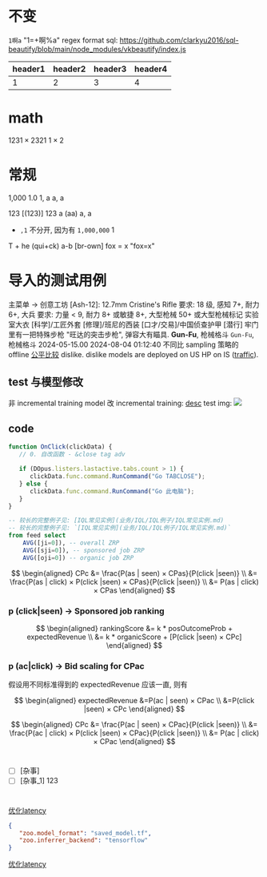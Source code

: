 # 不变

`1啊a`
"1=+啊%a"
regex format sql: <https://github.com/clarkyu2016/sql-beautify/blob/main/node_modules/vkbeautify/index.js>

| header1 | header2 | header3 | header4 |
|---------|---------|---------|---------|
| 1       | 2       | 3       | 4       |

# math

123$1×2$321
$1×2$

# 常规

1,000 1.0 1, a a, a

123 [(123)] 123
a (aa) a, a

- `,1` 不分开, 因为有 `1,000,000` 1

T + he (qui+ck) a-b [br-own] fox = x "fox=x"

# 导入的测试用例

主菜单 -> 创意工坊
[Ash-12]: 12.7mm
Cristine's Rifle
要求: 18 级, 感知 7+, 耐力 6+, 大兵
要求: 力量 < 9, 耐力 8+ 或敏捷 8+, 大型枪械 50+ 或大型枪械标记
实验室大衣 [科学]/工匠外套 [修理]/班尼的西装 [口才/交易]/中国侦查护甲 [潜行]
牢门里有一把特殊步枪 "旺达的突击步枪", 弹容大有瞄具.
**Gun-Fu**, 枪械格斗
`Gun-Fu`, 枪械格斗
2024-05-15.00
2024-08-04 01:12:40
不同比 sampling 策略的 offline [公平比较](业务/model/模型修改/修改sampling与公平比较.md)
dislike. dislike models are deployed on US HP on IS ([traffic](https://butterfly.sandbox.indeed.net/#/proctor/jobsearch/idxbutterflydislikemodeltst)).

## test 与模型修改

非 incremental training model 改 incremental training: [desc](业务/model/模型修改/incremental_training.md)
test img: ![](img.jpg)

## code

```js
function OnClick(clickData) {
   // 0. 自改函数 - &close tag adv

   if (DOpus.listers.lastactive.tabs.count > 1) {
      clickData.func.command.RunCommand("Go TABCLOSE");
   } else {
      clickData.func.command.RunCommand("Go 此电脑");
   }
}
```

```sql
-- 较长的完整例子见: [IQL常见实例](业务/IQL/IQL例子/IQL常见实例.md)
-- 较长的完整例子见: `[IQL常见实例](业务/IQL/IQL例子/IQL常见实例.md)`
from feed select
    AVG([ji=0]), -- overall ZRP
    AVG([sji=0]), -- sponsored job ZRP
    AVG([oji=0]) -- organic job ZRP
```

$$
\begin{aligned}
CPc
&= \frac{P(as | seen) × CPas}{P(click |seen)} \\
&= \frac{P(as | click) × P(click |seen) × CPas}{P(click |seen)} \\
&= P(as | click) × CPas
\end{aligned}
$$

### p (click|seen) -> Sponsored job ranking

$$
\begin{aligned}
rankingScore
&= k * posOutcomeProb + expectedRevenue \\
&= k * organicScore + [P(click |seen) × CPc]
\end{aligned}
$$

### p (ac|click) -> Bid scaling for CPac

假设用不同标准得到的 expectedRevenue 应该一直, 则有

$$
\begin{aligned}
expectedRevenue
&=P(ac | seen) × CPac \\
&=P(click |seen) × CPc
\end{aligned}
$$

$$
\begin{aligned}
CPc
&= \frac{P(ac | seen) × CPac}{P(click |seen)} \\
&= \frac{P(ac | click) × P(click |seen) × CPac}{P(click |seen)} \\
&= P(ac | click) × CPac
\end{aligned}
$$

#

- [ ] [杂事]
- [ ] [杂事_1] 123

#

[优化latency](业务/model/模型修改/优化latency.md)

```json
{
   "zoo.model_format": "saved_model.tf",
   "zoo.inferrer_backend": "tensorflow"
}
```

[优化latency](业务/model/模型修改/优化latency.md)
